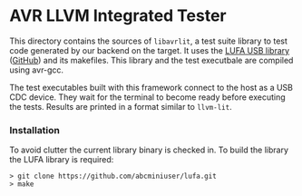# AVR LLVM Integrated Tester

This directory contains the sources of `libavrlit`, a test suite library to
test code generated by our backend on the target. It uses the
[LUFA USB library](http://www.fourwalledcubicle.com/LUFA.php)
([GitHub](https://github.com/abcminiuser/lufa)) and its makefiles. This library
and the test executbale are compiled using avr-gcc.

The test executables built with this framework connect to the host as a USB CDC
device. They wait for the terminal to become ready before executing the tests. Results
are printed in a format similar to `llvm-lit`.

### Installation

To avoid clutter the current library binary is checked in. To build the library
the LUFA library is required:

````
> git clone https://github.com/abcminiuser/lufa.git
> make
````

